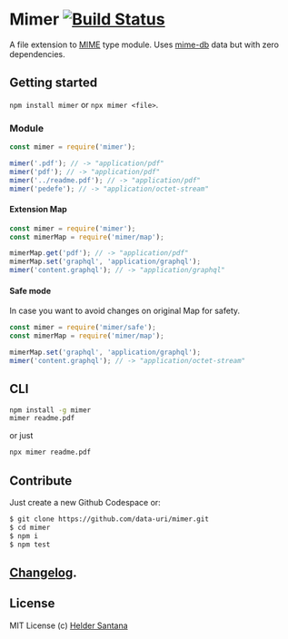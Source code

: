 # Mimer [![Build Status](https://github.com/data-uri/mimer/actions/workflows/main.yml/badge.svg?branch=main)](https://github.com/data-uri/mimer/actions/workflows/main.yml?query=branch%3Amain)

A file extension to [MIME](http://en.wikipedia.org/wiki/MIME) type module. Uses [mime-db](https://npm.im/mime-db) data but with zero dependencies.

## Getting started
`npm install mimer` or `npx mimer <file>`.

### Module
```js
const mimer = require('mimer');

mimer('.pdf'); // -> "application/pdf"
mimer('pdf'); // -> "application/pdf"
mimer('../readme.pdf'); // -> "application/pdf"
mimer('pedefe'); // -> "application/octet-stream"
```

#### Extension Map
```js
const mimer = require('mimer');
const mimerMap = require('mimer/map');

mimerMap.get('pdf'); // -> "application/pdf"
mimerMap.set('graphql', 'application/graphql');
mimer('content.graphql'); // -> "application/graphql"
```

#### Safe mode
In case you want to avoid changes on original Map for safety.
```js
const mimer = require('mimer/safe');
const mimerMap = require('mimer/map');

mimerMap.set('graphql', 'application/graphql');
mimer('content.graphql'); // -> "application/octet-stream"
```

## CLI

```sh
npm install -g mimer
mimer readme.pdf
```
or just

```sh
npx mimer readme.pdf
```

## Contribute

Just create a new Github Codespace or:

```sh
$ git clone https://github.com/data-uri/mimer.git
$ cd mimer
$ npm i
$ npm test
```

## [Changelog](https://github.com/data-uri/mimer/releases).

## License

MIT License
(c) [Helder Santana](http://heldr.com)
